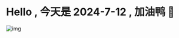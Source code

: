
# Hello , 今天是 2024-7-12 , 加油鸭 🤭

![img](https://v1.jinrishici.com/all.svg?font-size=18&spacing=4)

